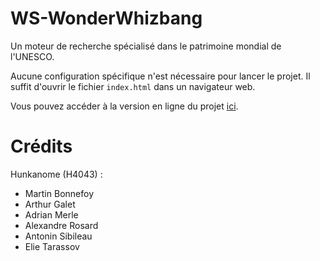 # WS-WonderWhizbang
Un moteur de recherche spécialisé dans le patrimoine mondial de l'UNESCO.

Aucune configuration spécifique n'est nécessaire pour lancer le projet. Il suffit d'ouvrir le fichier `index.html` dans un navigateur web.

Vous pouvez accéder à la version en ligne du projet [ici](https://hunkanome.github.io/WS-WonderWhizbang).


# Crédits
Hunkanome (H4043) :
- Martin Bonnefoy
- Arthur Galet
- Adrian Merle
- Alexandre Rosard
- Antonin Sibileau
- Elie Tarassov